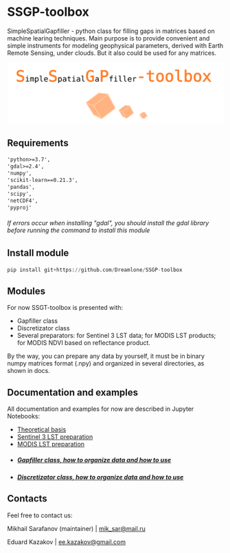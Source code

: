 # SSGP-toolbox

SimpleSpatialGapfiller - python class for filling gaps in matrices based on machine learing techniques. Main purpose is to provide convenient and simple instruments for modeling geophysical parameters, derived with Earth Remote Sensing, under clouds. But it also could be used for any matrices.

![SSGP_label.png](https://raw.githubusercontent.com/Dreamlone/SSGP-toolbox/master/Supplementary/images/SSGP_label.png)
## Requirements
    'python>=3.7',
    'gdal>=2.4',
    'numpy',
    'scikit-learn==0.21.3',
    'pandas',
    'scipy',
    'netCDF4',
    'pyproj' 

###### If errors occur when installing "gdal", you should install the gdal library before running the command to install this module

## Install module

```python
pip install git+https://github.com/Dreamlone/SSGP-toolbox
```

## Modules

For now SSGT-toolbox is presented with:
 - Gapfiller class
 - Discretizator class
 - Several preparators: for Sentinel 3 LST data; for MODIS LST products; for MODIS NDVI based on reflectance product.
 
 By the way, you can prepare any data by yourself, it must be in binary numpy matrices format (.npy) and organized in several directories, as shown in docs.

## Documentation and examples

All documentation and examples for now are described in Jupyter Notebooks:
 - [Theoretical basis](https://github.com/Dreamlone/SSGP-toolbox/tree/master/Notebooks/Theoretical_basis.ipynb)
 - [Sentinel 3 LST preparation](https://github.com/Dreamlone/SSGP-toolbox/tree/master/Notebooks/Prepare_S3LST.ipynb)
 - [MODIS LST preparation](https://github.com/Dreamlone/SSGP-toolbox/tree/master/Notebooks/Prepare_MODIS_LST.ipynb)
 - ##### [Gapfiller class, how to organize data and how to use](https://github.com/Dreamlone/SSGP-toolbox/tree/master/Notebooks/Gapfilling.ipynb)
 - ##### [Discretizator class, how to organize data and how to use](https://github.com/Dreamlone/SSGP-toolbox/tree/master/Notebooks/Discretizator.ipynb)

## Contacts

Feel free to contact us:

Mikhail Sarafanov (maintainer) | mik_sar@mail.ru

Eduard Kazakov | ee.kazakov@gmail.com





